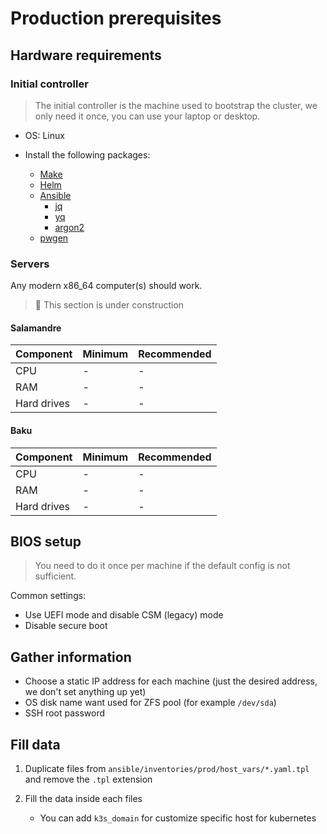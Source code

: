 # Production prerequisites

## Hardware requirements

### Initial controller

> The initial controller is the machine used to bootstrap the cluster, we only need it once, you can use your laptop
> or desktop.

- OS: Linux
- Install the following packages:

  - [Make](https://www.gnu.org/software/make/)
  - [Helm](https://helm.sh/)
  - [Ansible](https://www.ansible.com/)
    - [jq](https://stedolan.github.io/jq/)
    - [yq](https://github.com/mikefarah/yq/)
    - [argon2](https://github.com/P-H-C/phc-winner-argon2)
  - [pwgen](https://sourceforge.net/projects/pwgen/)

### Servers

Any modern x86_64 computer(s) should work.

> 🚧 This section is under construction

#### Salamandre

| Component   | Minimum | Recommended |
| ----------- | ------- | ----------- |
| CPU         | -       | -           |
| RAM         | -       | -           |
| Hard drives | -       | -           |

#### Baku

| Component   | Minimum | Recommended |
| ----------- | ------- | ----------- |
| CPU         | -       | -           |
| RAM         | -       | -           |
| Hard drives | -       | -           |

## BIOS setup

> You need to do it once per machine if the default config is not sufficient.

Common settings:

- Use UEFI mode and disable CSM (legacy) mode
- Disable secure boot

## Gather information

- Choose a static IP address for each machine (just the desired address, we don't set anything up yet)
- OS disk name want used for ZFS pool (for example `/dev/sda`)
- SSH root password

## Fill data

1. Duplicate files from `ansible/inventories/prod/host_vars/*.yaml.tpl` and remove the `.tpl` extension
2. Fill the data inside each files

   - You can add `k3s_domain` for customize specific host for kubernetes
